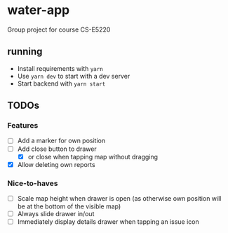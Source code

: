 # water-app

Group project for course CS-E5220

## running

* Install requirements with `yarn`
* Use `yarn dev` to start with a dev server
* Start backend with `yarn start`

## TODOs

### Features

 - [ ] Add a marker for own position
 - [ ] Add close button to drawer
   - [x] or close when tapping map without dragging
 - [x] Allow deleting own reports

### Nice-to-haves

 - [ ] Scale map height when drawer is open (as otherwise own position will be at the bottom of the visible map)
 - [ ] Always slide drawer in/out
 - [ ] Immediately display details drawer when tapping an issue icon 
